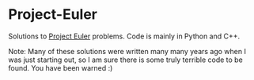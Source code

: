 # Project-Euler
Solutions to [Project Euler](https://projecteuler.net/) problems. Code is mainly in Python and C++.


Note: Many of these solutions were written many many years ago when I was just starting out, so I am sure there is some truly terrible code to be found. You have been warned :)
